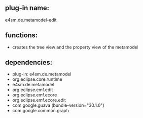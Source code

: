 ## plug-in name: 
 e4sm.de.metamodel-edit


## functions:
- creates the tree view and the property view of the metamodel


## dependencies:
- plug-in: e4sm.de.metamodel
- org.eclipse.core.runtime
- e4sm.de.metamodel
- org.eclipse.emf.edit
- org.eclipse.emf.ecore
- org.eclipse.emf.ecore.edit
- com.google.guava (bundle-version="30.1.0")
- com.google.common.graph
